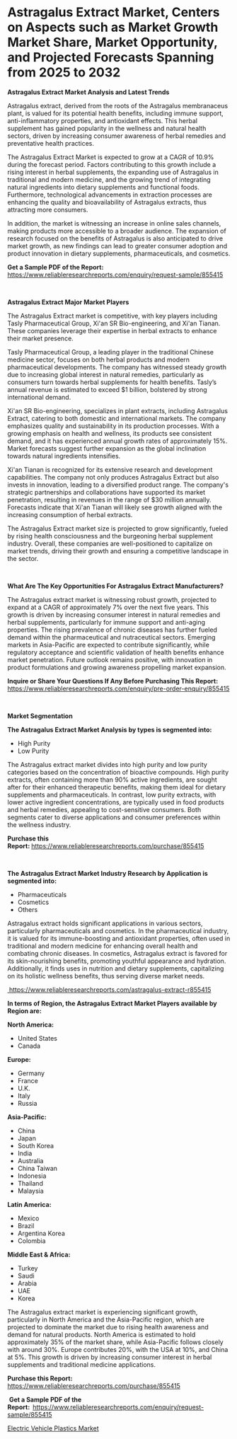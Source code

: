 <p><h1>Astragalus Extract Market, Centers on Aspects such as Market Growth Market Share, Market Opportunity, and Projected Forecasts Spanning from 2025 to 2032</h1></p><p><strong>Astragalus Extract Market Analysis and Latest Trends</strong></p>
<p><p>Astragalus extract, derived from the roots of the Astragalus membranaceus plant, is valued for its potential health benefits, including immune support, anti-inflammatory properties, and antioxidant effects. This herbal supplement has gained popularity in the wellness and natural health sectors, driven by increasing consumer awareness of herbal remedies and preventative health practices.</p><p>The Astragalus Extract Market is expected to grow at a CAGR of 10.9% during the forecast period. Factors contributing to this growth include a rising interest in herbal supplements, the expanding use of Astragalus in traditional and modern medicine, and the growing trend of integrating natural ingredients into dietary supplements and functional foods. Furthermore, technological advancements in extraction processes are enhancing the quality and bioavailability of Astragalus extracts, thus attracting more consumers.</p><p>In addition, the market is witnessing an increase in online sales channels, making products more accessible to a broader audience. The expansion of research focused on the benefits of Astragalus is also anticipated to drive market growth, as new findings can lead to greater consumer adoption and product innovation in dietary supplements, pharmaceuticals, and cosmetics.</p></p>
<p><strong>Get a Sample PDF of the Report:&nbsp;</strong> <a href="https://www.reliableresearchreports.com/enquiry/request-sample/855415?utm_campaign=3323&utm_medium=2&utm_source=Github&utm_content=ia&utm_term=01042025&utm_id=astragalus-extract">https://www.reliableresearchreports.com/enquiry/request-sample/855415</a></p>
<p>&nbsp;</p>
<p><strong>Astragalus Extract Major Market Players</strong></p>
<p><p>The Astragalus Extract market is competitive, with key players including Tasly Pharmaceutical Group, Xi'an SR Bio-engineering, and Xi'an Tianan. These companies leverage their expertise in herbal extracts to enhance their market presence.</p><p>Tasly Pharmaceutical Group, a leading player in the traditional Chinese medicine sector, focuses on both herbal products and modern pharmaceutical developments. The company has witnessed steady growth due to increasing global interest in natural remedies, particularly as consumers turn towards herbal supplements for health benefits. Tasly’s annual revenue is estimated to exceed $1 billion, bolstered by strong international demand.</p><p>Xi'an SR Bio-engineering, specializes in plant extracts, including Astragalus Extract, catering to both domestic and international markets. The company emphasizes quality and sustainability in its production processes. With a growing emphasis on health and wellness, its products see consistent demand, and it has experienced annual growth rates of approximately 15%. Market forecasts suggest further expansion as the global inclination towards natural ingredients intensifies.</p><p>Xi'an Tianan is recognized for its extensive research and development capabilities. The company not only produces Astragalus Extract but also invests in innovation, leading to a diversified product range. The company's strategic partnerships and collaborations have supported its market penetration, resulting in revenues in the range of $30 million annually. Forecasts indicate that Xi'an Tianan will likely see growth aligned with the increasing consumption of herbal extracts.</p><p>The Astragalus Extract market size is projected to grow significantly, fueled by rising health consciousness and the burgeoning herbal supplement industry. Overall, these companies are well-positioned to capitalize on market trends, driving their growth and ensuring a competitive landscape in the sector.</p></p>
<p>&nbsp;</p>
<p><strong>What Are The Key Opportunities For Astragalus Extract Manufacturers?</strong></p>
<p><p>The Astragalus extract market is witnessing robust growth, projected to expand at a CAGR of approximately 7% over the next five years. This growth is driven by increasing consumer interest in natural remedies and herbal supplements, particularly for immune support and anti-aging properties. The rising prevalence of chronic diseases has further fueled demand within the pharmaceutical and nutraceutical sectors. Emerging markets in Asia-Pacific are expected to contribute significantly, while regulatory acceptance and scientific validation of health benefits enhance market penetration. Future outlook remains positive, with innovation in product formulations and growing awareness propelling market expansion.</p></p>
<p><strong>Inquire or Share Your Questions If Any Before Purchasing This Report:</strong> <a href="https://www.reliableresearchreports.com/enquiry/pre-order-enquiry/855415?utm_campaign=3323&utm_medium=2&utm_source=Github&utm_content=ia&utm_term=01042025&utm_id=astragalus-extract">https://www.reliableresearchreports.com/enquiry/pre-order-enquiry/855415</a></p>
<p>&nbsp;</p>
<p><strong>Market Segmentation</strong></p>
<p><strong>The Astragalus Extract Market Analysis by types is segmented into:</strong></p>
<p><ul><li>High Purity</li><li>Low Purity</li></ul></p>
<p><p>The Astragalus extract market divides into high purity and low purity categories based on the concentration of bioactive compounds. High purity extracts, often containing more than 90% active ingredients, are sought after for their enhanced therapeutic benefits, making them ideal for dietary supplements and pharmaceuticals. In contrast, low purity extracts, with lower active ingredient concentrations, are typically used in food products and herbal remedies, appealing to cost-sensitive consumers. Both segments cater to diverse applications and consumer preferences within the wellness industry.</p></p>
<p><strong>Purchase this Report:&nbsp;</strong><a href="https://www.reliableresearchreports.com/purchase/855415?utm_campaign=3323&utm_medium=2&utm_source=Github&utm_content=ia&utm_term=01042025&utm_id=astragalus-extract">https://www.reliableresearchreports.com/purchase/855415</a></p>
<p>&nbsp;</p>
<p><strong>The Astragalus Extract Market Industry Research by Application is segmented into:</strong></p>
<p><ul><li>Pharmaceuticals</li><li>Cosmetics</li><li>Others</li></ul></p>
<p><p>Astragalus extract holds significant applications in various sectors, particularly pharmaceuticals and cosmetics. In the pharmaceutical industry, it is valued for its immune-boosting and antioxidant properties, often used in traditional and modern medicine for enhancing overall health and combating chronic diseases. In cosmetics, Astragalus extract is favored for its skin-nourishing benefits, promoting youthful appearance and hydration. Additionally, it finds uses in nutrition and dietary supplements, capitalizing on its holistic wellness benefits, thus serving diverse market needs.</p></p>
<p><a href="https://www.reliableresearchreports.com/astragalus-extract-r855415?utm_campaign=3323&utm_medium=2&utm_source=Github&utm_content=ia&utm_term=01042025&utm_id=astragalus-extract">&nbsp;https://www.reliableresearchreports.com/astragalus-extract-r855415</a></p>
<p><strong>In terms of Region, the Astragalus Extract Market Players available by Region are:</strong></p>
<p>
    <p> <strong> North America: </strong>
        <ul>
            <li>United States</li>
            <li>Canada</li>
        </ul>
        </p> 
    <p> <strong> Europe: </strong>
        <ul>
            <li>Germany</li>
            <li>France</li>
            <li>U.K.</li>
            <li>Italy</li>
            <li>Russia</li>
        </ul>
        </p> 
    <p> <strong> Asia-Pacific: </strong>
        <ul>
            <li>China</li>
            <li>Japan</li>
            <li>South Korea</li>
            <li>India</li>
            <li>Australia</li>
            <li>China Taiwan</li>
            <li>Indonesia</li>
            <li>Thailand</li>
            <li>Malaysia</li>
        </ul>
        </p> 
    <p> <strong> Latin America: </strong>
        <ul>
            <li>Mexico</li>
            <li>Brazil</li>
            <li>Argentina Korea</li>
            <li>Colombia</li>
        </ul>
        </p> 
    <p> <strong> Middle East & Africa: </strong>
        <ul>
            <li>Turkey</li>
            <li>Saudi</li>
            <li>Arabia</li>
            <li>UAE</li>
            <li>Korea</li>
        </ul>
    </p>
    </p>
<p><p>The Astragalus extract market is experiencing significant growth, particularly in North America and the Asia-Pacific region, which are projected to dominate the market due to rising health awareness and demand for natural products. North America is estimated to hold approximately 35% of the market share, while Asia-Pacific follows closely with around 30%. Europe contributes 20%, with the USA at 10%, and China at 5%. This growth is driven by increasing consumer interest in herbal supplements and traditional medicine applications.</p></p>
<p><strong>Purchase this Report: </strong><a href="https://www.reliableresearchreports.com/purchase/855415?utm_campaign=3323&utm_medium=2&utm_source=Github&utm_content=ia&utm_term=01042025&utm_id=astragalus-extract">https://www.reliableresearchreports.com/purchase/855415</a></p>
<p>&nbsp;<strong>Get a Sample PDF of the Report:&nbsp;&nbsp;</strong><a href="https://www.reliableresearchreports.com/enquiry/request-sample/855415?utm_campaign=3323&utm_medium=2&utm_source=Github&utm_content=ia&utm_term=01042025&utm_id=astragalus-extract">https://www.reliableresearchreports.com/enquiry/request-sample/855415</a></p>
<p><strong></strong></p>
<p><p><a href="https://github.com/hamremunazm4/Market-Research-Report-List-1/blob/main/electric-vehicle-plastics-market.md?utm_campaign=3323&utm_medium=2&utm_source=Github&utm_content=ia&utm_term=01042025&utm_id=astragalus-extract">Electric Vehicle Plastics Market</a></p></p>